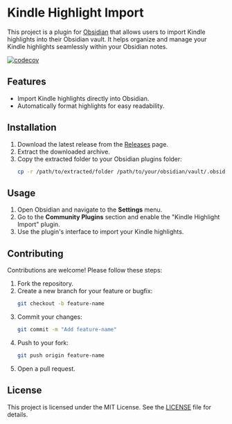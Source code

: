 # Kindle Highlight Import

This project is a plugin for [Obsidian](https://obsidian.md/) that allows users to import Kindle highlights into their Obsidian vault. It helps organize and manage your Kindle highlights seamlessly within your Obsidian notes.

[![codecov](https://codecov.io/gh/LeonLuttenberger/obsidian-kindle-highlight-import/graph/badge.svg?token=8MYD657APX)](https://codecov.io/gh/LeonLuttenberger/obsidian-kindle-highlight-import)

## Features

- Import Kindle highlights directly into Obsidian.
- Automatically format highlights for easy readability.

## Installation

1. Download the latest release from the [Releases](https://github.com/LeonLuttenberger/obsidian-kindle-highlight-import/releases) page.
2. Extract the downloaded archive.
3. Copy the extracted folder to your Obsidian plugins folder:
   ```bash
   cp -r /path/to/extracted/folder /path/to/your/obsidian/vault/.obsidian/plugins/kindle-highlight-import
   ```

## Usage

1. Open Obsidian and navigate to the **Settings** menu.
2. Go to the **Community Plugins** section and enable the "Kindle Highlight Import" plugin.
3. Use the plugin's interface to import your Kindle highlights.

## Contributing

Contributions are welcome! Please follow these steps:

1. Fork the repository.
2. Create a new branch for your feature or bugfix:
   ```bash
   git checkout -b feature-name
   ```
3. Commit your changes:
   ```bash
   git commit -m "Add feature-name"
   ```
4. Push to your fork:
   ```bash
   git push origin feature-name
   ```
5. Open a pull request.

## License

This project is licensed under the MIT License. See the [LICENSE](LICENSE) file for details.
